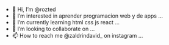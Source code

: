 - 👋 Hi, I’m @rozted
- 👀 I’m interested in aprender programacion web y de apps ...
- 🌱 I’m currently learning html css js react  ...
- 💞️ I’m looking to collaborate on ...
- 📫 How to reach me @zaldrindavid_ on instagram ...

<!---
rozted/rozted is a ✨ special ✨ repository because its `README.md` (this file) appears on your GitHub profile.
You can click the Preview link to take a look at your changes.
--->
